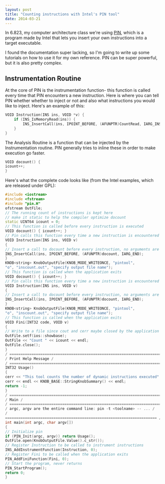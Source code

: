 ```yaml
---
layout: post
title: "Counting instructions with Intel's PIN tool"
date: 2014-03-21
---
```


In 6.823, my computer architecture class we're using [PIN](https://software.intel.com/en-us/articles/pin-a-dynamic-binary-instrumentation-tool), which is a program made by Intel that lets you insert your own instructions into a target executable.

I found the documentation super lacking, so I'm going to write up some tutorials on how to use it for my own reference. PIN can be super powerful, but it is also pretty complex.

## Instrumentation Routine

At the core of PIN is the instrumentation function- this function is called every time that PIN encounters a new instruction. Here is where you can tell PIN whether whether to inject or not and also what instructions you would like to inject. Here's an example of this:

```c
VOID Instruction(INS ins, VOID *v) {
    if (INS_IsMemoryRead(ins)) {
        INS_InsertCall(ins, IPOINT_BEFORE, (AFUNPTR)CountRead, IARG_INST_PTR, IARG_END);
    }
}
```

The Analysis Routine is a function that can be injected by the Instrumentation routine. PIN generally tries to inline these in order to make execution go faster.

```cpp
VOID docount() {
icount++;
}
```

Here's what the complete code looks like (from the Intel examples, which are released under GPL):

```cpp
#include <iostream>
#include <fstream>
#include "pin.H"
ofstream OutFile;
// The running count of instructions is kept here
// make it static to help the compiler optimize docount
static UINT64 icount = 0;
// This function is called before every instruction is executed
VOID docount() { icount++; }
// Pin calls this function every time a new instruction is encountered
VOID Instruction(INS ins, VOID v)
{
// Insert a call to docount before every instruction, no arguments are passed
INS_InsertCall(ins, IPOINT_BEFORE, (AFUNPTR)docount, IARG_END);
}
KNOB<string> KnobOutputFile(KNOB_MODE_WRITEONCE, "pintool",
"o", "inscount.out", "specify output file name");
// This function is called when the application exits
VOID docount() { icount++; }
// Pin calls this function every time a new instruction is encountered
VOID Instruction(INS ins, VOID v)
{
// Insert a call to docount before every instruction, no arguments are passed
INS_InsertCall(ins, IPOINT_BEFORE, (AFUNPTR)docount, IARG_END);
}
KNOB<string> KnobOutputFile(KNOB_MODE_WRITEONCE, "pintool",
"o", "inscount.out", "specify output file name");
// This function is called when the application exits
VOID Fini(INT32 code, VOID v)
{
// Write to a file since cout and cerr maybe closed by the application
OutFile.setf(ios::showbase);
OutFile << "Count " << icount << endl;
OutFile.close();
}
/ ===================================================================== /
/ Print Help Message /
/ ===================================================================== /
INT32 Usage()
{
cerr << "This tool counts the number of dynamic instructions executed" << endl;
cerr << endl << KNOB_BASE::StringKnobSummary() << endl;
return -1;
}
/ ===================================================================== /
/ Main /
/ ===================================================================== /
/ argc, argv are the entire command line: pin -t <toolname> -- ... /
/
===================================================================== /
int main(int argc, char argv[])
{
// Initialize pin
if (PIN_Init(argc, argv)) return Usage();
OutFile.open(KnobOutputFile.Value().c_str());
// Register Instruction to be called to instrument instructions
INS_AddInstrumentFunction(Instruction, 0);
// Register Fini to be called when the application exits
PIN_AddFiniFunction(Fini, 0);
// Start the program, never returns
PIN_StartProgram();
return 0;
}
```
